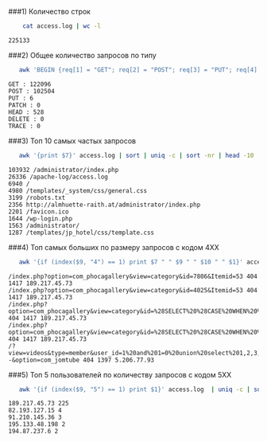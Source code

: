 ###1) Количество строк

```bash
    cat access.log | wc -l
```
   
  	225133
   
###2) Общее количество запросов по типу

```bash
   awk 'BEGIN {req[1] = "GET"; req[2] = "POST"; req[3] = "PUT"; req[4] = "PATCH"; req[5] = "HEAD"; req[6] = "DELETE"; req[7] = "TRACE"; ans[1] = 0; ans[2] = 0; ans[3] = 0; ans[4] = 0; ans[5] = 0; ans[6] = 0; ans[7] = 0} {for (i = 1; i < 8; i++) {if (index($6, req[i]) != 0) ans[i]+=1}} END{for (i = 1; i < 8; i++) {print req[i] " : " ans[i]}}' access.log
```

	GET : 122096
    POST : 102504
    PUT : 6
    PATCH : 0
    HEAD : 528
    DELETE : 0
    TRACE : 0
  
###3) Топ 10 самых частых запросов

```bash
   awk '{print $7}' access.log | sort | uniq -c | sort -nr | head -10
```

	103932 /administrator/index.php
	26336 /apache-log/access.log
	6940 /
	4980 /templates/_system/css/general.css
	3199 /robots.txt
	2356 http://almhuette-raith.at/administrator/index.php
	2201 /favicon.ico
	1644 /wp-login.php
	1563 /administrator/
	1287 /templates/jp_hotel/css/template.css

###4) Топ самых больших по размеру запросов с кодом 4XX

```bash
   awk '{if (index($9, "4") == 1) print $7 " " $9 " " $10 " " $1}' access.log | sort -n -k3 -r | uniq -d | head -5
```

	/index.php?option=com_phocagallery&view=category&id=7806&Itemid=53 404 1417 189.217.45.73
    /index.php?option=com_phocagallery&view=category&id=4025&Itemid=53 404 1417 189.217.45.73
    /index.php?option=com_phocagallery&view=category&id=%28SELECT%20%28CASE%20WHEN%20%289168%3D4696%29%20THEN%209168%20ELSE%209168%2A%28SELECT%209168%20FROM%20INFORMATION_SCHEMA.CHARACTER_SETS%29%20END%29%29&Itemid=53 404 1417 189.217.45.73
    /index.php?option=com_phocagallery&view=category&id=%28SELECT%20%28CASE%20WHEN%20%281753%3D1753%29%20THEN%201753%20ELSE%201753%2A%28SELECT%201753%20FROM%20INFORMATION_SCHEMA.CHARACTER_SETS%29%20END%29%29&Itemid=53 404 1417 189.217.45.73
    /?view=videos&type=member&user_id=1%20and%201=0%20union%20select%201,2,3,4,5,6,7,8,9,10,11,12,concat%280x3c757365723e,username,0x3c757365723e3c706173733e,password,0x3c706173733e%29,14,15,16,17,18,19,20,21,22,23,24,25,26,27%20from+jos_users+where+gid=25+limit+0,1--&option=com_jomtube 404 1397 5.206.77.93

###5) Топ 5 пользователей по количеству запросов с кодом 5XX

```bash
   awk '{if (index($9, "5") == 1) print $1}' access.log  | uniq -c | sort -nr -k1  | awk '{print $2 " " $1}' | head -5
```

	189.217.45.73 225
	82.193.127.15 4
	91.210.145.36 3
	195.133.48.198 2
	194.87.237.6 2

